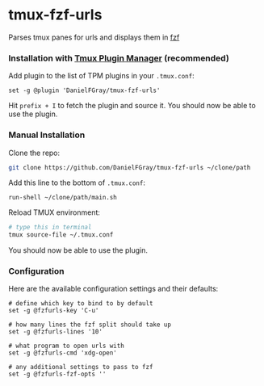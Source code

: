 # tmux-fzf-urls

Parses tmux panes for urls and displays them in [fzf][fzf]

[fzf]: https://github.com/junegunn/fzf


### Installation with [Tmux Plugin Manager][tpm] (recommended)
[tpm]: https://github.com/tmux-plugins/tpm

Add plugin to the list of TPM plugins in your `.tmux.conf`:

``` tmux
set -g @plugin 'DanielFGray/tmux-fzf-urls'
```

Hit `prefix + I` to fetch the plugin and source it. You should now be able to use the plugin.

### Manual Installation

Clone the repo:

``` sh
git clone https://github.com/DanielFGray/tmux-fzf-urls ~/clone/path
```

Add this line to the bottom of `.tmux.conf`:

``` tmux
run-shell ~/clone/path/main.sh
```

Reload TMUX environment:

``` sh
# type this in terminal
tmux source-file ~/.tmux.conf
```

You should now be able to use the plugin.

### Configuration

Here are the available configuration settings and their defaults:

``` tmux
# define which key to bind to by default
set -g @fzfurls-key 'C-u'

# how many lines the fzf split should take up
set -g @fzfurls-lines '10' 

# what program to open urls with 
set -g @fzfurls-cmd 'xdg-open' 

# any additional settings to pass to fzf
set -g @fzfurls-fzf-opts ''
```
